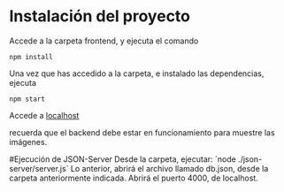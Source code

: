 # Instalación del proyecto

Accede a la carpeta frontend, y ejecuta el comando

`npm install`

Una vez que has accedido a la carpeta, e instalado las dependencias, ejecuta

`npm start`

Accede a [localhost](http://localhost:3000)

recuerda que el backend debe estar en funcionamiento para muestre las imágenes. 

#Ejecución de JSON-Server
Desde la carpeta, ejecutar: 
´node ./json-server/server.js´
Lo anterior, abrirá el archivo llamado db.json, desde la carpeta anteriormente indicada. 
Abrirá el puerto 4000, de localhost. 
